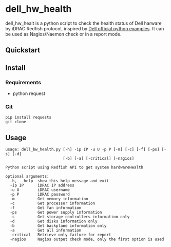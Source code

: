 # dell_hw_health

dell_hw_healt is a python script to check the health status of Dell harware by iDRAC Redfish protocol, inspired by [Dell official python examples](https://github.com/https://github.com/dell/iDRAC-Redfish-Scripting/tree/master/Redfish%20Python).
It can be used as Nagios/Naemon check or in a report mode.

## Quickstart
## Install
### Requirements
* python request

### Git
```
pip install requests
git clone
```

## Usage
```
usage: dell_hw_health.py [-h] -ip IP -u U -p P [-m] [-c] [-f] [-ps] [-s] [-d]
                         [-b] [-a] [-critical] [-nagios]

Python script using Redfish API to get system hardwareHealth

optional arguments:
  -h, --help  show this help message and exit
  -ip IP      iDRAC IP address
  -u U        iDRAC username
  -p P        iDRAC password
  -m          Get memory information
  -c          Get processor information
  -f          Get fan information
  -ps         Get power supply information
  -s          Get storage controllers information only
  -d          Get disks information only
  -b          Get backplane information only
  -a          Get all information
  -critical   Retrieve only failure for report
  -nagios     Nagios output check mode, only the first option is used
```
